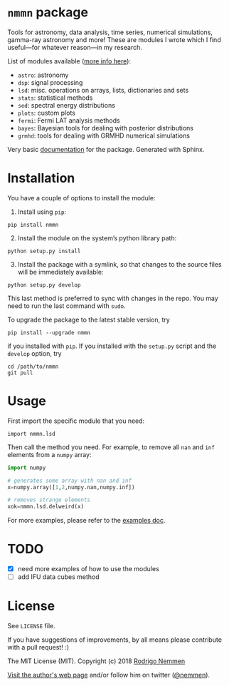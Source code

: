 `nmmn` package
================

Tools for astronomy, data analysis, time series, numerical simulations, gamma-ray astronomy and more! These are modules I wrote which I find useful—for whatever reason—in my research.

List of modules available ([more info here](http://rsnemmen.github.io/nmmn/)):

* `astro`: astronomy
* `dsp`: signal processing
* `lsd`: misc. operations on arrays, lists, dictionaries and sets
* `stats`: statistical methods
* `sed`: spectral energy distributions
* `plots`: custom plots
* `fermi`: Fermi LAT analysis methods
* `bayes`: Bayesian tools for dealing with posterior distributions
* `grmhd`: tools for dealing with GRMHD numerical simulations

Very basic [documentation](http://rsnemmen.github.io/nmmn/) for the package. Generated with Sphinx.

# Installation

You have a couple of options to install the module:

1. Install using `pip`:

```
pip install nmmn
```


2. Install the module on the system’s python library path: 

```
python setup.py install
```

3. Install the package with a symlink, so that changes to the source files will be immediately available:

```
python setup.py develop
```

This last method is preferred to sync with changes in the repo. You may need to run the last command with `sudo`.

To upgrade the package to the latest stable version, try

    pip install --upgrade nmmn

if you installed with `pip`. If you installed with the `setup.py` script and the `develop` option, try

    cd /path/to/nmmn
    git pull

# Usage

First import the specific module that you need:

    import nmmn.lsd

Then call the method you need. For example, to remove all `nan` and `inf` elements from a `numpy` array:

```python
import numpy

# generates some array with nan and inf
x=numpy.array([1,2,numpy.nan,numpy.inf])

# removes strange elements
xok=nmmn.lsd.delweird(x)
```

For more examples, please refer to the [examples doc](examples.md).

# TODO

* [x] need more examples of how to use the modules
* [ ] add IFU data cubes method

# License

See `LICENSE` file.

If you have suggestions of improvements, by all means please contribute with a pull request!  :)

The MIT License (MIT). Copyright (c) 2018 [Rodrigo Nemmen](http://rodrigonemmen.com)

[Visit the author's web page](http://rodrigonemmen.com/) and/or follow him on twitter ([@nemmen](https://twitter.com/nemmen)).